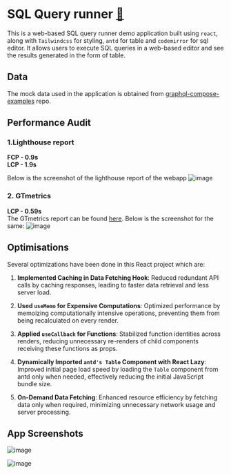# SQL Query runner [🔗](https://sql-query-insights.netlify.app/)

This is a web-based SQL query runner demo application built using `react`, along with `Tailwindcss` for styling, `antd` for table and `codemirror` for sql editor. It allows users to execute SQL queries in a web-based editor and see the results generated in the form of table.

## Data 
The mock data used in the application is obtained from [graphql-compose-examples](https://github.com/graphql-compose/graphql-compose-examples/tree/master/examples/northwind/data/csv) repo.

## Performance Audit
### 1.Lighthouse report
**FCP - 0.9s** </br>
**LCP - 1.9s** </br>

Below is the screenshot of the lighthouse report of the webapp
![image](https://github.com/avikt18/frontend-task/assets/56340999/59ecdc44-301e-48f4-ae4a-de747a3eca1b)

### 2. GTmetrics
**LCP - 0.59s** </br>
The GTmetrics report can be found [here](https://gtmetrix.com/reports/sql-query-insights.netlify.app/krVjU40s/). Below is the screenshot for the same:
![image](https://github.com/avikt18/frontend-task/assets/56340999/dcdd2cd9-911e-49c9-ac7f-eb27c4bee40b)

## Optimisations
Several optimizations have been done in this React project which are:

1. **Implemented Caching in Data Fetching Hook**: Reduced redundant API calls by caching responses, leading to faster data retrieval and less server load.

2. **Used `useMemo` for Expensive Computations**: Optimized performance by memoizing computationally intensive operations, preventing them from being recalculated on every render.

3. **Applied `useCallback` for Functions**: Stabilized function identities across renders, reducing unnecessary re-renders of child components receiving these functions as props.

4. **Dynamically Imported `antd's Table` Component with React Lazy**: Improved initial page load speed by loading the `Table` component from antd only when needed, effectively reducing the initial JavaScript bundle size.

5. **On-Demand Data Fetching**: Enhanced resource efficiency by fetching data only when required, minimizing unnecessary network usage and server processing.

## App Screenshots
![image](https://github.com/avikt18/frontend-task/assets/56340999/155fb5cc-a41f-472d-b540-a90d3dba273a)

![image](https://github.com/avikt18/frontend-task/assets/56340999/aacc2ac6-3e8b-4418-a1aa-dcebecd23818)
